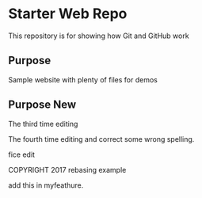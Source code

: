 # Starter Web Repo

This repository is for showing how Git and GitHub work

## Purpose

Sample website with plenty of files for demos

## Purpose New


The third time editing

The fourth time editing and correct some wrong spelling.


fice edit

COPYRIGHT 2017 rebasing example

add this in myfeathure.